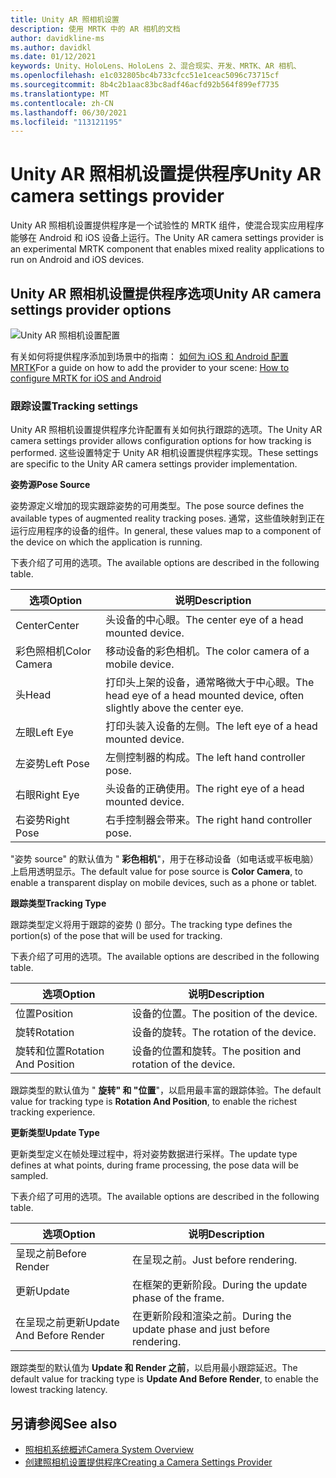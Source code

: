 ```yaml
---
title: Unity AR 照相机设置
description: 使用 MRTK 中的 AR 相机的文档
author: davidkline-ms
ms.author: davidkl
ms.date: 01/12/2021
keywords: Unity、HoloLens、HoloLens 2、混合现实、开发、MRTK、AR 相机、
ms.openlocfilehash: e1c032805bc4b733cfcc51e1ceac5096c73715cf
ms.sourcegitcommit: 8b4c2b1aac83bc8adf46acfd92b564f899ef7735
ms.translationtype: MT
ms.contentlocale: zh-CN
ms.lasthandoff: 06/30/2021
ms.locfileid: "113121195"
---
```

# <a name="unity-ar-camera-settings-provider"></a><span data-ttu-id="fb5f9-104">Unity AR 照相机设置提供程序</span><span class="sxs-lookup"><span data-stu-id="fb5f9-104">Unity AR camera settings provider</span></span>

<span data-ttu-id="fb5f9-105">Unity AR 照相机设置提供程序是一个试验性的 MRTK 组件，使混合现实应用程序能够在 Android 和 iOS 设备上运行。</span><span class="sxs-lookup"><span data-stu-id="fb5f9-105">The Unity AR camera settings provider is an experimental MRTK component that enables mixed reality applications to run on Android and iOS devices.</span></span>

## <a name="unity-ar-camera-settings-provider-options"></a><span data-ttu-id="fb5f9-106">Unity AR 照相机设置提供程序选项</span><span class="sxs-lookup"><span data-stu-id="fb5f9-106">Unity AR camera settings provider options</span></span>

![Unity AR 照相机设置配置](../images/camera-system/UnityArSettingsConfiguration.png)

<span data-ttu-id="fb5f9-108">有关如何将提供程序添加到场景中的指南： [如何为 iOS 和 Android 配置 MRTK](../../supported-devices/using-ar-foundation.md)</span><span class="sxs-lookup"><span data-stu-id="fb5f9-108">For a guide on how to add the provider to your scene: [How to configure MRTK for iOS and Android](../../supported-devices/using-ar-foundation.md)</span></span>

### <a name="tracking-settings"></a><span data-ttu-id="fb5f9-109">跟踪设置</span><span class="sxs-lookup"><span data-stu-id="fb5f9-109">Tracking settings</span></span>

<span data-ttu-id="fb5f9-110">Unity AR 照相机设置提供程序允许配置有关如何执行跟踪的选项。</span><span class="sxs-lookup"><span data-stu-id="fb5f9-110">The Unity AR camera settings provider allows configuration options for how tracking is performed.</span></span> <span data-ttu-id="fb5f9-111">这些设置特定于 Unity AR 相机设置提供程序实现。</span><span class="sxs-lookup"><span data-stu-id="fb5f9-111">These settings are specific to the Unity AR camera settings provider implementation.</span></span>

<span data-ttu-id="fb5f9-112">**姿势源**</span><span class="sxs-lookup"><span data-stu-id="fb5f9-112">**Pose Source**</span></span>

<span data-ttu-id="fb5f9-113">姿势源定义增加的现实跟踪姿势的可用类型。</span><span class="sxs-lookup"><span data-stu-id="fb5f9-113">The pose source defines the available types of augmented reality tracking poses.</span></span> <span data-ttu-id="fb5f9-114">通常，这些值映射到正在运行应用程序的设备的组件。</span><span class="sxs-lookup"><span data-stu-id="fb5f9-114">In general, these values map to a component of the device on which the application is running.</span></span>

<span data-ttu-id="fb5f9-115">下表介绍了可用的选项。</span><span class="sxs-lookup"><span data-stu-id="fb5f9-115">The available options are described in the following table.</span></span>

| <span data-ttu-id="fb5f9-116">选项</span><span class="sxs-lookup"><span data-stu-id="fb5f9-116">Option</span></span> | <span data-ttu-id="fb5f9-117">说明</span><span class="sxs-lookup"><span data-stu-id="fb5f9-117">Description</span></span> |
| --- | --- |
| <span data-ttu-id="fb5f9-118">Center</span><span class="sxs-lookup"><span data-stu-id="fb5f9-118">Center</span></span> | <span data-ttu-id="fb5f9-119">头设备的中心眼。</span><span class="sxs-lookup"><span data-stu-id="fb5f9-119">The center eye of a head mounted device.</span></span> |
| <span data-ttu-id="fb5f9-120">彩色照相机</span><span class="sxs-lookup"><span data-stu-id="fb5f9-120">Color Camera</span></span> | <span data-ttu-id="fb5f9-121">移动设备的彩色相机。</span><span class="sxs-lookup"><span data-stu-id="fb5f9-121">The color camera of a mobile device.</span></span> |
| <span data-ttu-id="fb5f9-122">头</span><span class="sxs-lookup"><span data-stu-id="fb5f9-122">Head</span></span> | <span data-ttu-id="fb5f9-123">打印头上架的设备，通常略微大于中心眼。</span><span class="sxs-lookup"><span data-stu-id="fb5f9-123">The head eye of a head mounted device, often slightly above the center eye.</span></span> |
| <span data-ttu-id="fb5f9-124">左眼</span><span class="sxs-lookup"><span data-stu-id="fb5f9-124">Left Eye</span></span> | <span data-ttu-id="fb5f9-125">打印头装入设备的左侧。</span><span class="sxs-lookup"><span data-stu-id="fb5f9-125">The left eye of a head mounted device.</span></span> |
| <span data-ttu-id="fb5f9-126">左姿势</span><span class="sxs-lookup"><span data-stu-id="fb5f9-126">Left Pose</span></span> | <span data-ttu-id="fb5f9-127">左侧控制器的构成。</span><span class="sxs-lookup"><span data-stu-id="fb5f9-127">The left hand controller pose.</span></span> |
| <span data-ttu-id="fb5f9-128">右眼</span><span class="sxs-lookup"><span data-stu-id="fb5f9-128">Right Eye</span></span> | <span data-ttu-id="fb5f9-129">头设备的正确使用。</span><span class="sxs-lookup"><span data-stu-id="fb5f9-129">The right eye of a head mounted device.</span></span> |
| <span data-ttu-id="fb5f9-130">右姿势</span><span class="sxs-lookup"><span data-stu-id="fb5f9-130">Right Pose</span></span> | <span data-ttu-id="fb5f9-131">右手控制器会带来。</span><span class="sxs-lookup"><span data-stu-id="fb5f9-131">The right hand controller pose.</span></span> |

<span data-ttu-id="fb5f9-132">"姿势 source" 的默认值为 " **彩色相机**"，用于在移动设备（如电话或平板电脑）上启用透明显示。</span><span class="sxs-lookup"><span data-stu-id="fb5f9-132">The default value for pose source is **Color Camera**, to enable a transparent display on mobile devices, such as a phone or tablet.</span></span>

<span data-ttu-id="fb5f9-133">**跟踪类型**</span><span class="sxs-lookup"><span data-stu-id="fb5f9-133">**Tracking Type**</span></span>

<span data-ttu-id="fb5f9-134">跟踪类型定义将用于跟踪的姿势 () 部分。</span><span class="sxs-lookup"><span data-stu-id="fb5f9-134">The tracking type defines the portion(s) of the pose that will be used for tracking.</span></span>

<span data-ttu-id="fb5f9-135">下表介绍了可用的选项。</span><span class="sxs-lookup"><span data-stu-id="fb5f9-135">The available options are described in the following table.</span></span>

| <span data-ttu-id="fb5f9-136">选项</span><span class="sxs-lookup"><span data-stu-id="fb5f9-136">Option</span></span> | <span data-ttu-id="fb5f9-137">说明</span><span class="sxs-lookup"><span data-stu-id="fb5f9-137">Description</span></span> |
| --- | --- |
| <span data-ttu-id="fb5f9-138">位置</span><span class="sxs-lookup"><span data-stu-id="fb5f9-138">Position</span></span> | <span data-ttu-id="fb5f9-139">设备的位置。</span><span class="sxs-lookup"><span data-stu-id="fb5f9-139">The position of the device.</span></span> |
| <span data-ttu-id="fb5f9-140">旋转</span><span class="sxs-lookup"><span data-stu-id="fb5f9-140">Rotation</span></span> | <span data-ttu-id="fb5f9-141">设备的旋转。</span><span class="sxs-lookup"><span data-stu-id="fb5f9-141">The rotation of the device.</span></span> |
| <span data-ttu-id="fb5f9-142">旋转和位置</span><span class="sxs-lookup"><span data-stu-id="fb5f9-142">Rotation And Position</span></span> | <span data-ttu-id="fb5f9-143">设备的位置和旋转。</span><span class="sxs-lookup"><span data-stu-id="fb5f9-143">The position and rotation of the device.</span></span> |

<span data-ttu-id="fb5f9-144">跟踪类型的默认值为 " **旋转" 和 "位置**"，以启用最丰富的跟踪体验。</span><span class="sxs-lookup"><span data-stu-id="fb5f9-144">The default value for tracking type is **Rotation And Position**, to enable the richest tracking experience.</span></span>

<span data-ttu-id="fb5f9-145">**更新类型**</span><span class="sxs-lookup"><span data-stu-id="fb5f9-145">**Update Type**</span></span>

<span data-ttu-id="fb5f9-146">更新类型定义在帧处理过程中，将对姿势数据进行采样。</span><span class="sxs-lookup"><span data-stu-id="fb5f9-146">The update type defines at what points, during frame processing, the pose data will be sampled.</span></span>

<span data-ttu-id="fb5f9-147">下表介绍了可用的选项。</span><span class="sxs-lookup"><span data-stu-id="fb5f9-147">The available options are described in the following table.</span></span>

| <span data-ttu-id="fb5f9-148">选项</span><span class="sxs-lookup"><span data-stu-id="fb5f9-148">Option</span></span> | <span data-ttu-id="fb5f9-149">说明</span><span class="sxs-lookup"><span data-stu-id="fb5f9-149">Description</span></span> |
| --- | --- |
| <span data-ttu-id="fb5f9-150">呈现之前</span><span class="sxs-lookup"><span data-stu-id="fb5f9-150">Before Render</span></span> | <span data-ttu-id="fb5f9-151">在呈现之前。</span><span class="sxs-lookup"><span data-stu-id="fb5f9-151">Just before rendering.</span></span> |
| <span data-ttu-id="fb5f9-152">更新</span><span class="sxs-lookup"><span data-stu-id="fb5f9-152">Update</span></span> | <span data-ttu-id="fb5f9-153">在框架的更新阶段。</span><span class="sxs-lookup"><span data-stu-id="fb5f9-153">During the update phase of the frame.</span></span> |
| <span data-ttu-id="fb5f9-154">在呈现之前更新</span><span class="sxs-lookup"><span data-stu-id="fb5f9-154">Update And Before Render</span></span> | <span data-ttu-id="fb5f9-155">在更新阶段和渲染之前。</span><span class="sxs-lookup"><span data-stu-id="fb5f9-155">During the update phase and just before rendering.</span></span> |

<span data-ttu-id="fb5f9-156">跟踪类型的默认值为 **Update 和 Render 之前**，以启用最小跟踪延迟。</span><span class="sxs-lookup"><span data-stu-id="fb5f9-156">The default value for tracking type is **Update And Before Render**, to enable the lowest tracking latency.</span></span>

## <a name="see-also"></a><span data-ttu-id="fb5f9-157">另请参阅</span><span class="sxs-lookup"><span data-stu-id="fb5f9-157">See also</span></span>

- [<span data-ttu-id="fb5f9-158">照相机系统概述</span><span class="sxs-lookup"><span data-stu-id="fb5f9-158">Camera System Overview</span></span>](camera-system-overview.md)
- [<span data-ttu-id="fb5f9-159">创建照相机设置提供程序</span><span class="sxs-lookup"><span data-stu-id="fb5f9-159">Creating a Camera Settings Provider</span></span>](create-settings-provider.md)
